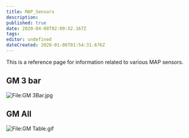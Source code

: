 ```yaml
---
title: MAP_Sensors
description: 
published: true
date: 2020-04-08T02:09:52.167Z
tags: 
editor: undefined
dateCreated: 2020-01-06T01:54:31.676Z
---
```


This is a reference page for information related to various MAP sensors.

GM 3 bar
--------

![<File:GM> 3Bar.jpg](GM_3Bar.jpg "File:GM 3Bar.jpg")

GM All
------

![<File:GM> Table.gif](GM_Table.gif "File:GM Table.gif")